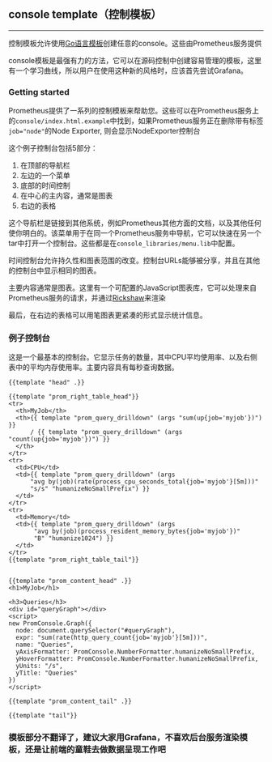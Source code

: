 ## console template（控制模板）
---
控制模板允许使用[Go语言模板](http://golang.org/pkg/text/template/)创建任意的console。这些由Prometheus服务提供

console模板是最强有力的方法，它可以在源码控制中创建容易管理的模板，这里有一个学习曲线，所以用户在使用这种新的风格时，应该首先尝试Grafana。

### Getting started
Prometheus提供了一系列的控制模板来帮助您。这些可以在Prometheus服务上的`console/index.html.example`中找到，如果Prometheus服务正在删除带有标签`job="node"`的Node Exporter, 则会显示NodeExporter控制台

这个例子控制台包括5部分：
 1. 在顶部的导航栏
 2. 左边的一个菜单
 3. 底部的时间控制
 4. 在中心的主内容，通常是图表
 5. 右边的表格

这个导航栏是链接到其他系统，例如Prometheus其他方面的文档，以及其他任何使你明白的。该菜单用于在同一个Prometheus服务中导航，它可以快速在另一个tar中打开一个控制台。这些都是在`console_libraries/menu.lib`中配置。

时间控制台允许持久性和图表范围的改变。控制台URLs能够被分享，并且在其他的控制台中显示相同的图表。

主要内容通常是图表。这里有一个可配置的JavaScript图表库，它可以处理来自Prometheus服务的请求，并通过[Rickshaw](http://code.shutterstock.com/rickshaw/)来渲染

最后，在右边的表格可以用笔图表更紧凑的形式显示统计信息。

### 例子控制台 
这是一个最基本的控制台。它显示任务的数量，其中CPU平均使用率、以及右侧表中的平均内存使用率。主要内容具有每秒查询数据。
```template
{{template "head" .}}

{{template "prom_right_table_head"}}
<tr>
  <th>MyJob</th>
  <th>{{ template "prom_query_drilldown" (args "sum(up{job='myjob'})") }}
      / {{ template "prom_query_drilldown" (args "count(up{job='myjob'})") }}
  </th>
</tr>
<tr>
  <td>CPU</td>
  <td>{{ template "prom_query_drilldown" (args
      "avg by(job)(rate(process_cpu_seconds_total{job='myjob'}[5m]))"
      "s/s" "humanizeNoSmallPrefix") }}
  </td>
</tr>
<tr>
  <td>Memory</td>
  <td>{{ template "prom_query_drilldown" (args
       "avg by(job)(process_resident_memory_bytes{job='myjob'})"
       "B" "humanize1024") }}
  </td>
</tr>
{{template "prom_right_table_tail"}}


{{template "prom_content_head" .}}
<h1>MyJob</h1>

<h3>Queries</h3>
<div id="queryGraph"></div>
<script>
new PromConsole.Graph({
  node: document.querySelector("#queryGraph"),
  expr: "sum(rate(http_query_count{job='myjob'}[5m]))",
  name: "Queries",
  yAxisFormatter: PromConsole.NumberFormatter.humanizeNoSmallPrefix,
  yHoverFormatter: PromConsole.NumberFormatter.humanizeNoSmallPrefix,
  yUnits: "/s",
  yTitle: "Queries"
})
</script>

{{template "prom_content_tail" .}}

{{template "tail"}}
```

### 模板部分不翻译了，建议大家用Grafana，不喜欢后台服务渲染模板，还是让前端的童鞋去做数据呈现工作吧

